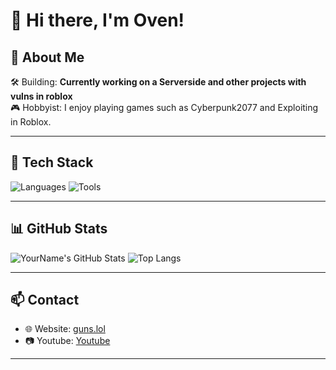 # 👋 Hi there, I'm Oven!

## 🚀 About Me
  
🛠️ Building: **Currently working on a Serverside and other projects with vulns in roblox**  
🎮 Hobbyist: I enjoy playing games such as Cyberpunk2077 and Exploiting in Roblox.

---

## 🧰 Tech Stack

![Languages](https://skillicons.dev/icons?i=lua)
![Tools](https://skillicons.dev/icons?i=robloxstudio)

---

## 📊 GitHub Stats

<!-- Dark Mode -->
![YourName's GitHub Stats](https://github-readme-stats.vercel.app/api?username=yourusername&show_icons=true&theme=radical)
![Top Langs](https://github-readme-stats.vercel.app/api/top-langs/?username=yourusername&layout=compact&theme=radical)

<!-- Light Mode (remove dark mode above if using this) -->
<!--
![YourName's GitHub Stats](https://github-readme-stats.vercel.app/api?username=yourusername&show_icons=true&theme=default)
![Top Langs](https://github-readme-stats.vercel.app/api/top-langs/?username=yourusername&layout=compact&theme=default)
-->

---

## 📫 Contact

- 🌐 Website: [guns.lol](https://guns.lol/oven)
- 📷 Youtube: [Youtube](https://youtube.com/@Oven205)

---
<!---
Oven4250/Oven4250 is a ✨ special ✨ repository because its `README.md` (this file) appears on your GitHub profile.
You can click the Preview link to take a look at your changes.
--->
